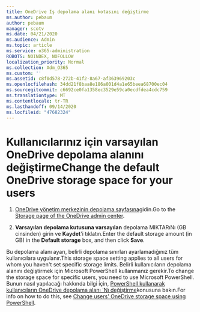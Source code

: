 ```yaml
---
title: OneDrive Iş depolama alanı kotasını değiştirme
ms.author: pebaum
author: pebaum
manager: scotv
ms.date: 04/21/2020
ms.audience: Admin
ms.topic: article
ms.service: o365-administration
ROBOTS: NOINDEX, NOFOLLOW
localization_priority: Normal
ms.collection: Adm_O365
ms.custom: ''
ms.assetid: c8f0d578-272b-41f2-8a67-af363969203c
ms.openlocfilehash: 34dd21f8baa8e186a001d4a1e65beea68700ec04
ms.sourcegitcommit: c6692ce0fa1358ec3529e59ca0ecdfdea4cdc759
ms.translationtype: MT
ms.contentlocale: tr-TR
ms.lasthandoff: 09/14/2020
ms.locfileid: "47682324"
---
```

# <a name="change-the-default-onedrive-storage-space-for-your-users"></a><span data-ttu-id="329e8-102">Kullanıcılarınız için varsayılan OneDrive depolama alanını değiştirme</span><span class="sxs-lookup"><span data-stu-id="329e8-102">Change the default OneDrive storage space for your users</span></span>

1. <span data-ttu-id="329e8-103">[OneDrive yönetim merkezinin depolama sayfasına](https://admin.onedrive.com/?v=StorageSettings)gidin.</span><span class="sxs-lookup"><span data-stu-id="329e8-103">Go to the [Storage page of the OneDrive admin center](https://admin.onedrive.com/?v=StorageSettings).</span></span>
    
2. <span data-ttu-id="329e8-104">**Varsayılan depolama kutusuna varsayılan** depolama MIKTARıNı (GB cinsinden) girin ve **Kaydet**'i tıklatın.</span><span class="sxs-lookup"><span data-stu-id="329e8-104">Enter the default storage amount (in GB) in the **Default storage** box, and then click **Save**.</span></span>
    
<span data-ttu-id="329e8-105">Bu depolama alanı ayarı, belirli depolama sınırları ayarlamadığınız tüm kullanıcılara uygulanır.</span><span class="sxs-lookup"><span data-stu-id="329e8-105">This storage space setting applies to all users for whom you haven't set specific storage limits.</span></span> <span data-ttu-id="329e8-106">Belirli kullanıcıların depolama alanını değiştirmek için Microsoft PowerShell kullanmanız gerekir.</span><span class="sxs-lookup"><span data-stu-id="329e8-106">To change the storage space for specific users, you need to use Microsoft PowerShell.</span></span> <span data-ttu-id="329e8-107">Bunun nasıl yapılacağı hakkında bilgi için, [PowerShell kullanarak kullanıcıların OneDrive depolama alanı 'Nı değiştirme](https://go.microsoft.com/fwlink/?linkid=866402)konusuna bakın.</span><span class="sxs-lookup"><span data-stu-id="329e8-107">For info on how to do this, see [Change users' OneDrive storage space using PowerShell](https://go.microsoft.com/fwlink/?linkid=866402).</span></span>
  

